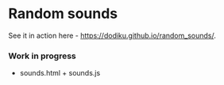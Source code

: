 # Random sounds
See it in action here - https://dodiku.github.io/random_sounds/.

### Work in progress
- sounds.html + sounds.js
